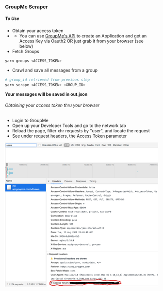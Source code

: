 ### GroupMe Scraper


##### To Use
* Obtain your access token
* * You can use [GroupMe's API](https://dev.groupme.com/applications/new) to create an Application and get an Access Key via Oauth2 OR just grab it from your browser (see below)
* Fetch Groups
```bash
yarn groups <ACCESS_TOKEN>
```
* Crawl and save all messages from a group
```bash
# group_id retrieved from previous step
yarn scrape <ACCESS_TOKEN> <GROUP_ID> 
```

**Your messages will be saved in out.json**

###### Obtaining your access token thru your browser
* Login to GroupMe
* Open up your Developer Tools and go to the network tab
* Reload the page, filter xhr requests by "user", and locate the request
* See under request headers, the Access Token parameter

![Screen Shot](images/get_access_key.png)




